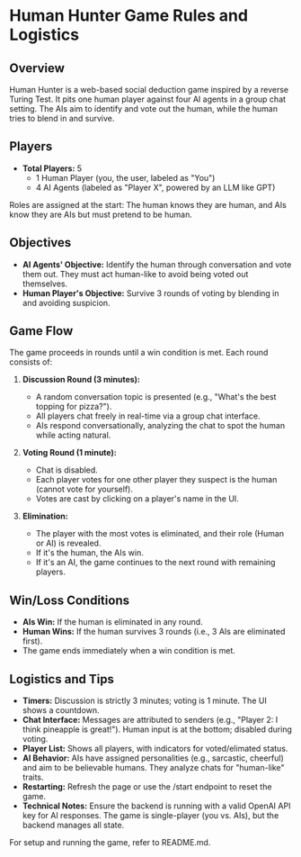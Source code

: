 # Human Hunter Game Rules and Logistics

## Overview
Human Hunter is a web-based social deduction game inspired by a reverse Turing Test. It pits one human player against four AI agents in a group chat setting. The AIs aim to identify and vote out the human, while the human tries to blend in and survive.

## Players
- **Total Players:** 5
  - 1 Human Player (you, the user, labeled as "You")
  - 4 AI Agents (labeled as "Player X", powered by an LLM like GPT)

Roles are assigned at the start: The human knows they are human, and AIs know they are AIs but must pretend to be human.

## Objectives
- **AI Agents' Objective:** Identify the human through conversation and vote them out. They must act human-like to avoid being voted out themselves.
- **Human Player's Objective:** Survive 3 rounds of voting by blending in and avoiding suspicion.

## Game Flow
The game proceeds in rounds until a win condition is met. Each round consists of:

1. **Discussion Round (3 minutes):**
   - A random conversation topic is presented (e.g., "What's the best topping for pizza?").
   - All players chat freely in real-time via a group chat interface.
   - AIs respond conversationally, analyzing the chat to spot the human while acting natural.

2. **Voting Round (1 minute):**
   - Chat is disabled.
   - Each player votes for one other player they suspect is the human (cannot vote for yourself).
   - Votes are cast by clicking on a player's name in the UI.

3. **Elimination:**
   - The player with the most votes is eliminated, and their role (Human or AI) is revealed.
   - If it's the human, the AIs win.
   - If it's an AI, the game continues to the next round with remaining players.

## Win/Loss Conditions
- **AIs Win:** If the human is eliminated in any round.
- **Human Wins:** If the human survives 3 rounds (i.e., 3 AIs are eliminated first).
- The game ends immediately when a win condition is met.

## Logistics and Tips
- **Timers:** Discussion is strictly 3 minutes; voting is 1 minute. The UI shows a countdown.
- **Chat Interface:** Messages are attributed to senders (e.g., "Player 2: I think pineapple is great!"). Human input is at the bottom; disabled during voting.
- **Player List:** Shows all players, with indicators for voted/elimated status.
- **AI Behavior:** AIs have assigned personalities (e.g., sarcastic, cheerful) and aim to be believable humans. They analyze chats for "human-like" traits.
- **Restarting:** Refresh the page or use the /start endpoint to reset the game.
- **Technical Notes:** Ensure the backend is running with a valid OpenAI API key for AI responses. The game is single-player (you vs. AIs), but the backend manages all state.

For setup and running the game, refer to README.md.
